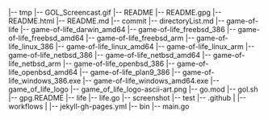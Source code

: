 |-- tmp
    |-- GOL_Screencast.gif
    |-- README
    |-- README.gpg
    |-- README.html
    |-- README.md
    |-- commit
    |-- directoryList.md
    |-- game-of-life
    |-- game-of-life_darwin_amd64
    |-- game-of-life_freebsd_386
    |-- game-of-life_freebsd_amd64
    |-- game-of-life_freebsd_arm
    |-- game-of-life_linux_386
    |-- game-of-life_linux_amd64
    |-- game-of-life_linux_arm
    |-- game-of-life_netbsd_386
    |-- game-of-life_netbsd_amd64
    |-- game-of-life_netbsd_arm
    |-- game-of-life_openbsd_386
    |-- game-of-life_openbsd_amd64
    |-- game-of-life_plan9_386
    |-- game-of-life_windows_386.exe
    |-- game-of-life_windows_amd64.exe
    |-- game_of_life_logo
    |-- game_of_life_logo-ascii-art.png
    |-- go.mod
    |-- gol.sh
    |-- gpg.README
    |-- life
    |-- life.go
    |-- screenshot
    |-- test
    |-- .github
    |   |-- workflows
    |       |-- jekyll-gh-pages.yml
    |-- bin
        |-- main.go
